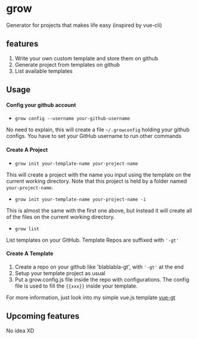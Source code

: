 # grow

Generator for projects that makes life easy (inspired by vue-cli)

## features

1. Write your own custom template and store them on github
2. Generate project from templates on github
3. List available templates

## Usage

#### Config your github account

- `grow config --username your-github-username`

No need to explain, this will create a file `~/.growconfig` holding your github configs. You have to set your GitHub username to run other commands

#### Create A Project

- `grow init your-template-name your-project-name`

This will create a project with the name you input using the template on the current working directory. Note that this project is held by a folder named `your-project-name`.

- `grow init your-template-name your-project-name -i`

This is almost the same with the first one above, but instead it will create all of the files on the current working directory.

- `grow list`

List templates on your GitHub. Template Repos are suffixed with `'-gt'`

#### Create A Template

1. Create a repo on your github like 'blablabla-gt', with `'-gt'` at the end
2. Setup your template project as usual
3. Put a grow.config.js file inside the repo with configurations. The config file is used to fill the `{{xxx}}` inside your template. 

For more information, just look into my simple vue.js template [vue-gt](https://github.com/assuming/vue-gt.git)

## Upcoming features

No idea XD